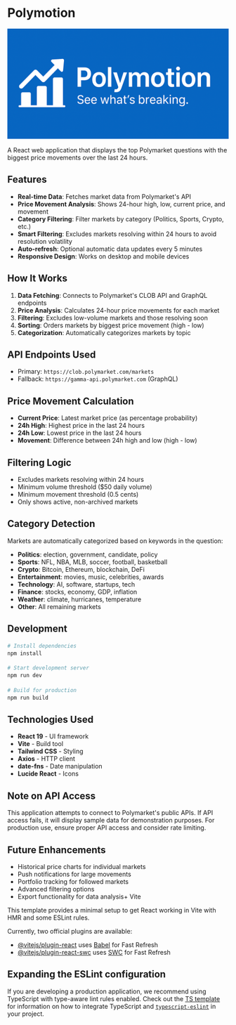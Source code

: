 # Polymotion

![](public/logobig.png)

A React web application that displays the top Polymarket questions with the biggest price movements over the last 24 hours.

## Features

- **Real-time Data**: Fetches market data from Polymarket's API
- **Price Movement Analysis**: Shows 24-hour high, low, current price, and movement
- **Category Filtering**: Filter markets by category (Politics, Sports, Crypto, etc.)
- **Smart Filtering**: Excludes markets resolving within 24 hours to avoid resolution volatility
- **Auto-refresh**: Optional automatic data updates every 5 minutes
- **Responsive Design**: Works on desktop and mobile devices

## How It Works

1. **Data Fetching**: Connects to Polymarket's CLOB API and GraphQL endpoints
2. **Price Analysis**: Calculates 24-hour price movements for each market
3. **Filtering**: Excludes low-volume markets and those resolving soon
4. **Sorting**: Orders markets by biggest price movement (high - low)
5. **Categorization**: Automatically categorizes markets by topic

## API Endpoints Used

- Primary: `https://clob.polymarket.com/markets`
- Fallback: `https://gamma-api.polymarket.com` (GraphQL)

## Price Movement Calculation

- **Current Price**: Latest market price (as percentage probability)
- **24h High**: Highest price in the last 24 hours
- **24h Low**: Lowest price in the last 24 hours  
- **Movement**: Difference between 24h high and low (high - low)

## Filtering Logic

- Excludes markets resolving within 24 hours
- Minimum volume threshold ($50 daily volume)
- Minimum movement threshold (0.5 cents)
- Only shows active, non-archived markets

## Category Detection

Markets are automatically categorized based on keywords in the question:

- **Politics**: election, government, candidate, policy
- **Sports**: NFL, NBA, MLB, soccer, football, basketball
- **Crypto**: Bitcoin, Ethereum, blockchain, DeFi
- **Entertainment**: movies, music, celebrities, awards
- **Technology**: AI, software, startups, tech
- **Finance**: stocks, economy, GDP, inflation
- **Weather**: climate, hurricanes, temperature
- **Other**: All remaining markets

## Development

```bash
# Install dependencies
npm install

# Start development server
npm run dev

# Build for production
npm run build
```

## Technologies Used

- **React 19** - UI framework
- **Vite** - Build tool
- **Tailwind CSS** - Styling
- **Axios** - HTTP client
- **date-fns** - Date manipulation
- **Lucide React** - Icons

## Note on API Access

This application attempts to connect to Polymarket's public APIs. If API access fails, it will display sample data for demonstration purposes. For production use, ensure proper API access and consider rate limiting.

## Future Enhancements

- Historical price charts for individual markets
- Push notifications for large movements
- Portfolio tracking for followed markets
- Advanced filtering options
- Export functionality for data analysis+ Vite

This template provides a minimal setup to get React working in Vite with HMR and some ESLint rules.

Currently, two official plugins are available:

- [@vitejs/plugin-react](https://github.com/vitejs/vite-plugin-react/blob/main/packages/plugin-react) uses [Babel](https://babeljs.io/) for Fast Refresh
- [@vitejs/plugin-react-swc](https://github.com/vitejs/vite-plugin-react/blob/main/packages/plugin-react-swc) uses [SWC](https://swc.rs/) for Fast Refresh

## Expanding the ESLint configuration

If you are developing a production application, we recommend using TypeScript with type-aware lint rules enabled. Check out the [TS template](https://github.com/vitejs/vite/tree/main/packages/create-vite/template-react-ts) for information on how to integrate TypeScript and [`typescript-eslint`](https://typescript-eslint.io) in your project.
